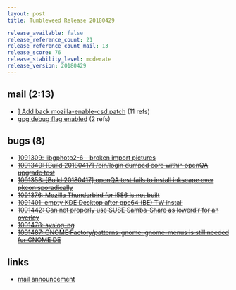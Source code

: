 ```yaml
---
layout: post
title: Tumbleweed Release 20180429

release_available: false
release_reference_count: 21
release_reference_count_mail: 13
release_score: 76
release_stability_level: moderate
release_version: 20180429
---
```


## mail (2:13)

- [\] Add back mozilla-enable-csd.patch](https://lists.opensuse.org/opensuse-factory/2018-05/msg00028.html) (11 refs)
- [gpg debug flag enabled](https://lists.opensuse.org/opensuse-factory/2018-05/msg00010.html) (2 refs)

## bugs (8)

<!--more-->

- ~~[1091309: libgphoto2-6 - broken import pictures](https://bugzilla.opensuse.org/show_bug.cgi?id=1091309)~~
- ~~[1091349: \[Build 20180417\] /bin/login dumped core within openQA upgrade test](https://bugzilla.opensuse.org/show_bug.cgi?id=1091349)~~
- ~~[1091353: \[Build 20180417\] openQA test fails to install inkscape over pkcon sporadically](https://bugzilla.opensuse.org/show_bug.cgi?id=1091353)~~
- ~~[1091376: Mozilla Thunderbird for i586 is not built](https://bugzilla.opensuse.org/show_bug.cgi?id=1091376)~~
- ~~[1091401: empty KDE Desktop after ppc64 (BE) TW install](https://bugzilla.opensuse.org/show_bug.cgi?id=1091401)~~
- ~~[1091442: Can not properly use SUSE Samba-Share as lowerdir for an overlay](https://bugzilla.opensuse.org/show_bug.cgi?id=1091442)~~
- ~~[1091478: syslog-ng](https://bugzilla.opensuse.org/show_bug.cgi?id=1091478)~~
- ~~[1091487: GNOME:Factory/patterns-gnome: gnome-menus is still needed for GNOME DE](https://bugzilla.opensuse.org/show_bug.cgi?id=1091487)~~



## links

- [mail announcement](https://lists.opensuse.org/opensuse-factory/2018-05/msg00007.html)

